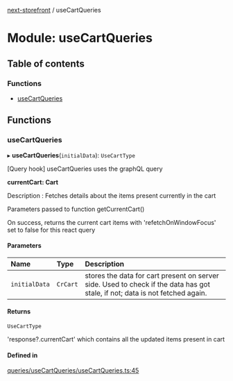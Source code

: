 [next-storefront](../README.md) / useCartQueries

# Module: useCartQueries

## Table of contents

### Functions

- [useCartQueries](useCartQueries.md#usecartqueries)

## Functions

### useCartQueries

▸ **useCartQueries**(`initialData`): `UseCartType`

[Query hook] useCartQueries uses the graphQL query

<b>currentCart: Cart</b>

Description : Fetches details about the items present currently in the cart

Parameters passed to function getCurrentCart()

On success, returns the current cart items with 'refetchOnWindowFocus' set to false for this react query

#### Parameters

| Name          | Type     | Description                                                                                                                  |
| :------------ | :------- | :--------------------------------------------------------------------------------------------------------------------------- |
| `initialData` | `CrCart` | stores the data for cart present on server side. Used to check if the data has got stale, if not; data is not fetched again. |

#### Returns

`UseCartType`

'response?.currentCart' which contains all the updated items present in cart

#### Defined in

[queries/useCartQueries/useCartQueries.ts:45](https://github.com/KiboSoftware/nextjs-storefront/blob/561a164/hooks/queries/useCartQueries/useCartQueries.ts#L45)
